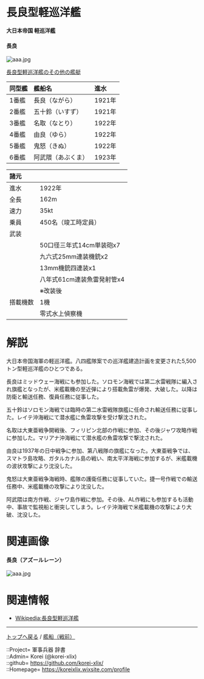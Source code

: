 # 長良型軽巡洋艦
**大日本帝国 軽巡洋艦**

#### 長良
![aaa.jpg](https://bn02pap001files.storage.live.com/y4mzGdn3Ze4-80PFz5RUvoJbhrlNSH61bF5GIcAAjtM85y4x9FQc2LCBi8-2v9OixukE1fJnQbP9NAl0tcH_jxXibcZOEE4XnWacKla1Kzf7Ztj6ZQrUy8hyfJkWDrljD4A5S2KT_3A1LfDEe1KCtM-levZVPJcYwPlxjUXVOYxIldxJRH9MLfgxUnIIlBMp2yc?width=518&height=182&cropmode=none)  
  
[長良型軽巡洋艦のその他の艦艇](nagara_other.md)  


|同型艦  |艦船名  |進水  |
|:--|:--|:--|
|1番艦  |長良（ながら）      |1921年  |
|2番艦  |五十鈴（いすず）    |1921年  |
|3番艦  |名取（なとり）      |1922年  |
|4番艦  |由良（ゆら）        |1922年  |
|5番艦  |鬼怒（きぬ）        |1922年  |
|6番艦  |阿武隈（あぶくま）  |1923年  |


|諸元  |  |
|:--|:--|
|進水  |1922年  |
|全長  |162m  |
|速力  |35kt  |
|乗員  |450名（竣工時定員）  |
|武装  |  |
||50口径三年式14cm単装砲x7  |
||九六式25mm連装機銃x2  |
||13mm機銃四連装x1  |
||八年式61cm連装魚雷発射管x4  |
||※改装後  |
|搭載機数  |1機  |
||零式水上偵察機  |


# 解説
大日本帝国海軍の軽巡洋艦。八四艦隊案での巡洋艦建造計画を変更された5,500トン型軽巡洋艦のひとつである。  
  
長良はミッドウェー海戦にも参加した。ソロモン海戦では第二水雷戦隊に編入され旗艦となったが、米艦載機の至近弾により搭載魚雷が爆発、大破した。以降は防衛と輸送任務、復員任務に従事した。  
  
五十鈴はソロモン海戦では臨時の第二水雷戦隊旗艦に任命され輸送任務に従事した。レイテ沖海戦にて潜水艦に魚雷攻撃を受け撃沈された。  
  
名取は大東亜戦争開戦後、フィリピン北部の作戦に参加、その後ジャワ攻略作戦に参加した。マリアナ沖海戦にて潜水艦の魚雷攻撃で撃沈された。  
  
由良は1937年の日中戦争に参加、第八戦隊の旗艦になった。大東亜戦争では、スマトラ島攻略、ガタルカナル島の戦い、南太平洋海戦に参加するが、米艦載機の波状攻撃により沈没した。  
  
鬼怒は大東亜戦争海戦時、艦隊の護衛任務に従事していた。捷一号作戦での輸送任務中、米艦載機の攻撃により沈没した。  
  
阿武隈は南方作戦、ジャワ島作戦に参加。その後、AL作戦にも参加するも活動中、事故で監視船と衝突してしまう。レイテ沖海戦で米艦載機の攻撃により大破、沈没した。  




# 関連画像

#### 長良（アズールレーン）
![aaa.jpg](https://bn02pap001files.storage.live.com/y4mO4aKtnzvE7Y2QXKEYj2DUbGfo0_-AjQsmajTF4Re56JPnr0yYtwp_5clBOPeemdflxmVeXcbBFhxy7GOLf_qWZORxPEuGNDLgqI8uo2CoO6h-ju5Qc6YzcSaYNWMrb80Tpbw-bctlyq-go0pmzV9zuZ-Z0ygZUDzxshg8kqDEHuNCBwS3auDgLcJHKRdzG9x?width=640&height=360&cropmode=none)  


# 関連情報
* [Wikipedia:長良型軽巡洋艦](https://ja.wikipedia.org/wiki/%E9%95%B7%E8%89%AF%E5%9E%8B%E8%BB%BD%E5%B7%A1%E6%B4%8B%E8%89%A6)


***
[トップへ戻る](/readme.md) / [艦船（戦前）](/ship_old/readme.md)  
  
::Project= 軍事兵器 辞書  
::Admin= Korei (@korei-xlix)  
::github= https://github.com/korei-xlix/  
::Homepage= https://koreixlix.wixsite.com/profile  
